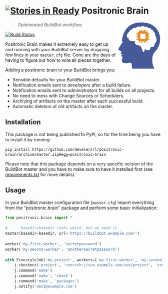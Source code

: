 [![Stories in Ready](https://badge.waffle.io/develersrl/positronic-brain.png?label=ready&title=Ready)](https://waffle.io/develersrl/positronic-brain)
Positronic Brain
================

<img align="right" src="logo.png"/>

> *Opinionated BuildBot workflow.*

[![Build Status](https://travis-ci.org/develersrl/positronic-brain.svg?branch=master)](https://travis-ci.org/develersrl/positronic-brain)

Positronic Brain makes it extremely easy to get up and running with your BuildBot server by dropping
few lines in your `master.cfg` file. Gone are the days of having to figure out how to wire all
pieces together.

Adding a positronic brain to your BuildBot brings you:

* Sensible defaults for your BuildBot master.
* Notification emails sent to _developers_ after a build failure.
* Notification emails sent to _administrators_ for all builds on all projects.
* No need to mess with Change Sources or Schedulers.
* Archiving of artifacts on the master after each successful build.
* Automatic deletion of old artifacts on the master.


Installation
------------

This package is not being published to PyPI, so for the time being you have to install it by
running:

    pip install https://github.com/develersrl/positronic-brain/archive/master.zip#egg=positronic-brain

Please note that this package depends on a very specific version of the BuildBot master and you have
to make sure to have it installed first (see [requirements.txt](requirements.txt) for more details).


Usage
-----

In your BuildBot master configuration file (`master.cfg`) import everything from the
"positronic.brain" package and perform some basic initialization:

```python
from positronic.brain import *

#      basedir=basedir looks weird, but we need it.
master(basedir=basedir, url='https://buildbot.example.com/')

worker('my-first-worker', 'secretpassword')
worker('my-second-worker', 'anothersecretpassword')

with FreestyleJob('my-project', workers=['my-first-worker', 'my-second-worker']) as j:
    j.checkout('project', 'svn+ssh://svn.example.com/svn/project', 'trunk')
    j.command('make')
    j.command('make', 'check')
    j.command('make', 'packages')
    j.notify('dev1@example.com')
```
